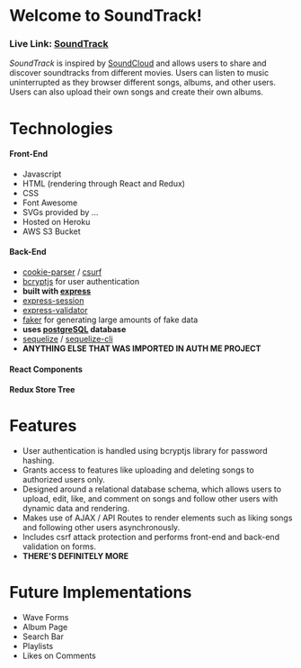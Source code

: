 # Welcome to SoundTrack!

### **Live Link: [SoundTrack](https://en.wikipedia.org/wiki/HTTP_404)**

_SoundTrack_ is inspired by [SoundCloud](https://soundcloud.com/discover) and allows users to share and discover soundtracks from different movies. Users can listen to music uninterrupted as they browser different songs, albums, and other users. Users can also upload their own songs and create their own albums. 

# Technologies 

#### Front-End
- Javascript
- HTML (rendering through React and Redux)
- CSS
- Font Awesome
- SVGs provided by ...
- Hosted on Heroku
- AWS S3 Bucket

#### Back-End
- [cookie-parser](https://www.npmjs.com/package/cookie-parser) / [csurf](https://www.npmjs.com/package/csurf)
- [bcryptjs](https://www.npmjs.com/package/bcryptjs) for user authentication
- **built with [express](https://expressjs.com/)**
- [express-session](https://www.npmjs.com/package/express-session)
- [express-validator](https://www.npmjs.com/package/express-validator)
- [faker](https://www.npmjs.com/package/faker) for generating large amounts of fake data
- **uses [postgreSQL](https://www.postgresql.org/) database**
- [sequelize](https://www.npmjs.com/package/sequelize) / [sequelize-cli](https://www.npmjs.com/package/sequelize-cli)
- **ANYTHING ELSE THAT WAS IMPORTED IN AUTH ME PROJECT** 

#### React Components
#### Redux Store Tree

# Features
- User authentication is handled using bcryptjs library for password hashing.
- Grants access to features like uploading and deleting songs to authorized users only.
- Designed around a relational database schema, which allows users to upload, edit, like, and comment on songs and follow other users with dynamic data and rendering.
- Makes use of AJAX / API Routes to render elements such as liking songs and following other users asynchronously.
- Includes csrf attack protection and performs front-end and back-end validation on forms.
- **THERE'S DEFINITELY MORE**

# Future Implementations
- Wave Forms
- Album Page
- Search Bar
- Playlists
- Likes on Comments
